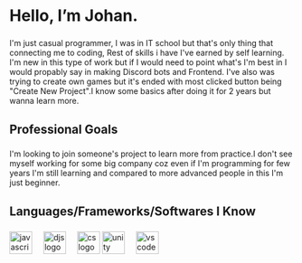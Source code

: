 <h1 align="left">Hello, I’m Johan.</h1>

###

<p align="left">I'm just casual programmer, I was in IT school but that's only thing that connecting me to coding, Rest of skills i have I've earned by self learning. I'm new in this type of work but if I would need to point what's I'm best in I would propably say in making Discord bots and Frontend. I've also was trying to create own games but it's ended with most clicked button being "Create New Project".I know some basics after doing it for 2 years but wanna learn more.</p>

###

<h2 align="left">Professional Goals</h2>

###

<p align="left">I'm looking to join someone's project to learn more from practice.I don't see myself working for some big company coz even if I'm programming for few years I'm still learning and compared to more advanced people in this I'm just beginner.</p>

###

<h2 align="left">Languages/Frameworks/Softwares I Know</h2>

###

<div align="left">
  <img src="https://cdn.jsdelivr.net/gh/devicons/devicon/icons/javascript/javascript-original.svg" height="40" alt="javascript logo"  />
  <img width="12" />
  <img src="https://cdn.jsdelivr.net/gh/devicons/devicon/icons/discordjs/discordjs-original.svg" height="40" alt="djs logo"  />
  <img width="12" />
  <img src="https://cdn.jsdelivr.net/gh/devicons/devicon/icons/csharp/csharp-original.svg" height="40" alt="cs logo"  />
  <img src="https://cdn.jsdelivr.net/gh/devicons/devicon/icons/unity/unity-original.svg" height="40" alt="unity logo"  />
  <img width="12" />
  <img src="https://cdn.jsdelivr.net/gh/devicons/devicon/icons/vscode/vscode-original.svg" height="40" alt="vscode logo"  />
  <img width="12" />
</div>




###
